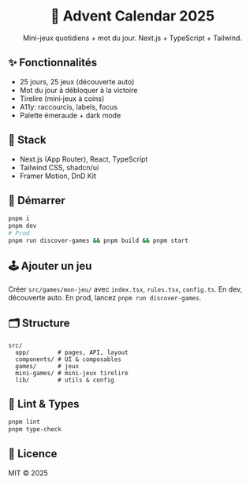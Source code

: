 <div align="center">

# 🎄 Advent Calendar 2025

Mini-jeux quotidiens + mot du jour. Next.js + TypeScript + Tailwind.

</div>

## ✨ Fonctionnalités
- 25 jours, 25 jeux (découverte auto)
- Mot du jour à débloquer à la victoire
- Tirelire (mini‑jeux à coins)
- A11y: raccourcis, labels, focus
- Palette émeraude + dark mode

## 🧱 Stack
- Next.js (App Router), React, TypeScript
- Tailwind CSS, shadcn/ui
- Framer Motion, DnD Kit

## 🚀 Démarrer
```bash
pnpm i
pnpm dev
# Prod
pnpm run discover-games && pnpm build && pnpm start
```

## 🕹️ Ajouter un jeu
Créer `src/games/mon-jeu/` avec `index.tsx`, `rules.tsx`, `config.ts`.
En dev, découverte auto. En prod, lancez `pnpm run discover-games`.

## 🗂️ Structure
```text
src/
  app/        # pages, API, layout
  components/ # UI & composables
  games/      # jeux
  mini-games/ # mini‑jeux tirelire
  lib/        # utils & config
```

## 🧪 Lint & Types
```bash
pnpm lint
pnpm type-check
```

## 📄 Licence
MIT © 2025